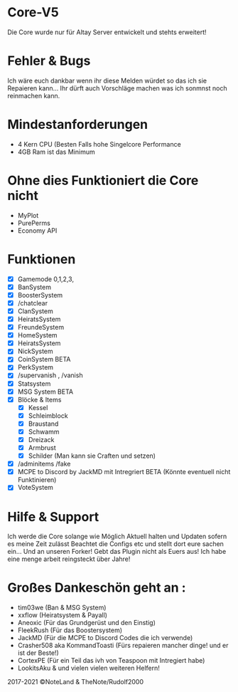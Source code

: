 # Core-V5

Die Core wurde nur für Altay Server entwickelt und stehts erweitert!

# Fehler & Bugs
Ich wäre euch dankbar wenn ihr diese Melden würdet so das ich sie Repaieren kann... Ihr dürft auch Vorschläge machen was ich sonmnst noch reinmachen kann.
# Mindestanforderungen 
- 4 Kern CPU (Besten Falls hohe Singelcore Performance
- 4GB Ram ist das Minimum

# Ohne dies Funktioniert die Core nicht 
- MyPlot 
- PurePerms 
- Economy API 

# Funktionen
- [X] Gamemode 0,1,2,3,
- [X] BanSystem
- [X] BoosterSystem
- [X] /chatclear 
- [X] ClanSystem
- [X] HeiratsSystem
- [X] FreundeSystem
- [X] HomeSystem
- [X] HeiratsSystem
- [X] NickSystem
- [X] CoinSystem BETA
- [X] PerkSystem
- [X] /supervanish , /vanish
- [X] Statsystem
- [X] MSG System BETA
- [X] Blöcke & Items
   - [X] Kessel
   - [X] Schleimblock
   - [X] Braustand
   - [X] Schwamm
   - [X] Dreizack
   - [X] Armbrust
   - [X] Schilder (Man kann sie Craften und setzen)

-[X] /adminitems /fake
-[X] MCPE to Discord by JackMD mit Intregriert BETA (Könnte eventuell nicht Funktinieren)
-[X] VoteSystem 

# Hilfe & Support
Ich werde die Core solange wie Möglich Aktuell halten und Updaten sofern es meine Zeit zulässt
Beachtet die Configs etc und stellt dort eure sachen ein... 
Und an unseren Forker! Gebt das Plugin nicht als Euers aus! Ich habe eine menge arbeit reingsteckt über Jahre!
# Großes Dankeschön geht an :
- tim03we (Ban & MSG System)
- xxflow (Heiratsystem & Payall)
- Aneoxic (Für das Grundgerüst und den Einstig)
- FleekRush (Für das Boostersystem)
- JackMD (Für die MCPE to Discord Codes die ich verwende)
- Crasher508 aka KommandToasti (Fürs repaieren mancher dinge! und er ist der Beste!)
- CortexPE (Für ein Teil das ivh von Teaspoon mit Intregiert habe)
- LookitsAku & und vielen vielen weiteren Helfern!

2017-2021 ©NoteLand & TheNote/Rudolf2000 








